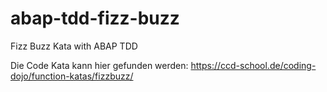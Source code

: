 # abap-tdd-fizz-buzz
Fizz Buzz Kata with ABAP TDD

Die Code Kata kann hier gefunden werden:
https://ccd-school.de/coding-dojo/function-katas/fizzbuzz/

